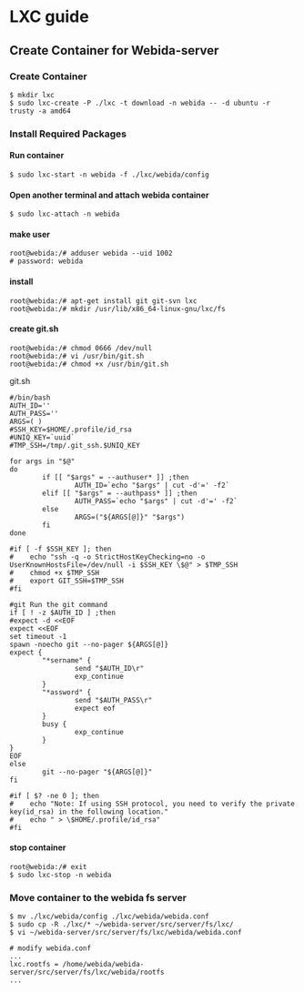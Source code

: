 # LXC guide

## Create Container for Webida-server

### Create Container

```
$ mkdir lxc
$ sudo lxc-create -P ./lxc -t download -n webida -- -d ubuntu -r trusty -a amd64
```

### Install Required Packages

#### Run container

```
$ sudo lxc-start -n webida -f ./lxc/webida/config
```
#### Open another terminal and attach webida container

```
$ sudo lxc-attach -n webida
```

#### make user

```
root@webida:/# adduser webida --uid 1002
# password: webida
```

#### install

```
root@webida:/# apt-get install git git-svn lxc
root@webida:/# mkdir /usr/lib/x86_64-linux-gnu/lxc/fs
```

#### create git.sh

```
root@webida:/# chmod 0666 /dev/null
root@webida:/# vi /usr/bin/git.sh
root@webida:/# chmod +x /usr/bin/git.sh
```

git.sh
```
#/bin/bash
AUTH_ID=''
AUTH_PASS=''
ARGS=( )
#SSH_KEY=$HOME/.profile/id_rsa
#UNIQ_KEY=`uuid`
#TMP_SSH=/tmp/.git_ssh.$UNIQ_KEY

for args in "$@"
do
        if [[ "$args" = --authuser* ]] ;then
                AUTH_ID=`echo "$args" | cut -d'=' -f2`
        elif [[ "$args" = --authpass* ]] ;then
                AUTH_PASS=`echo "$args" | cut -d'=' -f2`
        else
                ARGS=("${ARGS[@]}" "$args")
        fi
done

#if [ -f $SSH_KEY ]; then
#    echo "ssh -q -o StrictHostKeyChecking=no -o UserKnownHostsFile=/dev/null -i $SSH_KEY \$@" > $TMP_SSH
#    chmod +x $TMP_SSH
#    export GIT_SSH=$TMP_SSH
#fi

#git Run the git command
if [ ! -z $AUTH_ID ] ;then
#expect -d <<EOF
expect <<EOF
set timeout -1
spawn -noecho git --no-pager ${ARGS[@]}
expect {
        "*sername" {
                send "$AUTH_ID\r"
                exp_continue
        }
        "*assword" {
                send "$AUTH_PASS\r"
                expect eof
        }
        busy {
                exp_continue
        }
}
EOF
else
        git --no-pager "${ARGS[@]}"
fi

#if [ $? -ne 0 ]; then
#    echo "Note: If using SSH protocol, you need to verify the private key(id_rsa) in the following location."
#    echo " > \$HOME/.profile/id_rsa"
#fi

```

#### stop container

```
root@webida:/# exit
$ sudo lxc-stop -n webida
```

### Move container to the webida fs server

```
$ mv ./lxc/webida/config ./lxc/webida/webida.conf
$ sudo cp -R ./lxc/* ~/webida-server/src/server/fs/lxc/
$ vi ~/webida-server/src/server/fs/lxc/webida/webida.conf

# modify webida.conf
...
lxc.rootfs = /home/webida/webida-server/src/server/fs/lxc/webida/rootfs
...
```